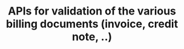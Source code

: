 ---
layout: swagger
title: APIs for validation of the various billing documents (invoice, credit note, ..)
data: ausdigital-bill_1-0_swagger
---